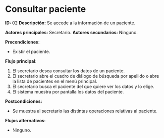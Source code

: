 # **Consultar paciente**
**ID:** 02 **Descripción:** Se accede a la información de un paciente.

**Actores principales:** Secretario.    **Actores secundarios:** Ninguno.

**Precondiciones:**
- Existir el paciente.

**Flujo principal:**
1. El secretario desea consultar los datos de un paciente.
2. El secretario abre el cuadro de diálogo de búsqueda por apellido o abre la lista de pacientes en el menú principal.
3. El secretario busca el paciente del que quiere ver los datos y lo elige.
4. El sistema muestra por pantalla los datos del paciente.

**Postcondiciones:**
- Se muestra al secretario las distintas operaciones relativas al paciente.

**Flujos alternativos:**
- Ninguno.
